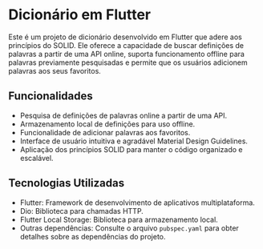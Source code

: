 # Dicionário em Flutter

Este é um projeto de dicionário desenvolvido em Flutter que adere aos princípios do SOLID. Ele oferece a capacidade de buscar definições de palavras a partir de uma API online, suporta funcionamento offline para palavras previamente pesquisadas e permite que os usuários adicionem palavras aos seus favoritos.

## Funcionalidades

- Pesquisa de definições de palavras online a partir de uma API.
- Armazenamento local de definições para uso offline.
- Funcionalidade de adicionar palavras aos favoritos.
- Interface de usuário intuitiva e agradável Material Design Guidelines.
- Aplicação dos princípios SOLID para manter o código organizado e escalável.

## Tecnologias Utilizadas

- Flutter: Framework de desenvolvimento de aplicativos multiplataforma.
- Dio: Biblioteca para chamadas HTTP.
- Flutter Local Storage: Biblioteca para armazenamento local.
- Outras dependências: Consulte o arquivo `pubspec.yaml` para obter detalhes sobre as dependências do projeto.


